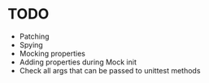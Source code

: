 # TODO

- Patching
- Spying
- Mocking properties
- Adding properties during Mock init
- Check all args that can be passed to unittest methods
